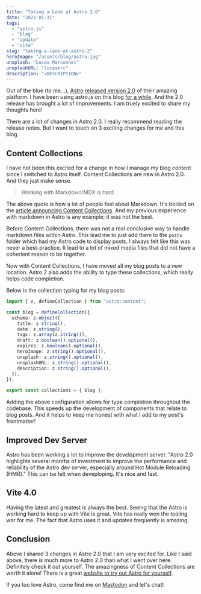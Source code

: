 ```yaml
---
title: "Taking a Look at Astro 2.0"
date: "2023-01-31"
tags:
  - "astro.js"
  - "blog"
  - "update"
  - "vite"
slug: "taking-a-look-at-astro-2"
heroImage: "/assets/blog/astro.jpg"
unsplash: "Lucas Marconnet"
unsplashURL: "lucasmrc"
description: "<DESCRIPTION>"
---
```


Out of the blue (to me...), [Astro](https://astro.build) [released version 2.0](https://astro.build/blog/astro-2/) of their amazing platform.
I have been using astro.js on this blog [for a while](/blog/my-switch-from-gatsby-to-astro/).
And the 2.0 release has brought a lot of improvements.
I am truely excited to share my thoughts here!

There are a lot of changes in Astro 2.0.
I really recommend reading the release notes.
But I want to touch on 3 exciting changes for me and this blog.

## Content Collections

I have not been this excited for a change in how I manage my blog content since I switched to Astro itself.
Content Collections are new in Astro 2.0.
And they just make sense.

> Working with Markdown/MDX is hard.

The above quote is how a lot of people feel about Markdown.
It's bolded on the [article announcing Content Collections](https://astro.build/blog/introducing-content-collections/).
And my previous experience with markdown in Astro is any example; it was not the best.

Before Content Collections, there was not a real conclusive way to handle markdown files within Astro.
This lead me to just add them to the `posts` folder which had my Astro code to display posts.
I always felt like this was never a best-practice.
It lead to a lot of mixed media files that did not have a coherient reason to be together.

Now with Content Collections, I have moved all my blog posts to a new location.
Astro 2 also adds the ability to type these collections, which really helps code completion.

Below is the collection typing for my blog posts:

```ts
import { z, defineCollection } from "astro:content";

const blog = defineCollection({
  schema: z.object({
    title: z.string(),
    date: z.string(),
    tags: z.array(z.string()),
    draft: z.boolean().optional(),
    expires: z.boolean().optional(),
    heroImage: z.string().optional(),
    unsplash: z.string().optional(),
    unsplashURL: z.string().optional(),
    description: z.string().optional(),
  }),
});

export const collections = { blog };
```

Adding the above configuration allows for type completion throughout the codebase.
This speeds up the development of components that relate to blog posts.
And it helps to keep me honest with what I add to my post's frontmatter!

## Improved Dev Server

Astro has been working a lot to improve the development server.
"Astro 2.0 highlights several months of investment to improve the performance and reliability of the Astro dev server, especially around Hot Module Reloading (HMR)."
This can be felt when deveploping.
It's nice and fast.

## Vite 4.0

Having the latest and greatest is always the best.
Seeing that the Astro is working hard to keep up with Vite is great.
Vite has really won the tooling war for me.
The fact that Astro uses it and updates frequently is amazing.

## Conclusion

Above I shared 3 changes in Astro 2.0 that I am very excited for.
Like I said above, there is much more to Astro 2.0 than what I went over here.
Definitely check it out yourself.
The amazingness of Content Collections are worth it alone!
There is a great [website to try out Astro for yourself](https://astro.new/).

If you too love Astro, come find me on [Mastodon](https://fosstodon.org/@joshfinnie) and let's chat!
